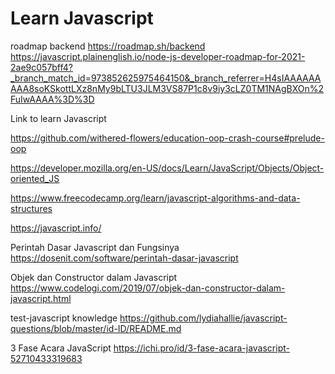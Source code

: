 # Learn Javascript
roadmap backend 
https://roadmap.sh/backend
https://javascript.plainenglish.io/node-js-developer-roadmap-for-2021-2ae9c057bff4?_branch_match_id=973852625975464150&_branch_referrer=H4sIAAAAAAAAA8soKSkottLXz8nMy9bLTU3JLM3VS87P1c8v9iy3cLZ0TM1NAgBXOn%2FuIwAAAA%3D%3D


Link to learn Javascript

https://github.com/withered-flowers/education-oop-crash-course#prelude-oop

https://developer.mozilla.org/en-US/docs/Learn/JavaScript/Objects/Object-oriented_JS

https://www.freecodecamp.org/learn/javascript-algorithms-and-data-structures

https://javascript.info/



Perintah Dasar Javascript dan Fungsinya
https://dosenit.com/software/perintah-dasar-javascript

Objek dan Constructor dalam Javascript
https://www.codelogi.com/2019/07/objek-dan-constructor-dalam-javascript.html



test-javascript knowledge
https://github.com/lydiahallie/javascript-questions/blob/master/id-ID/README.md


3 Fase Acara JavaScript
https://ichi.pro/id/3-fase-acara-javascript-52710433319683
